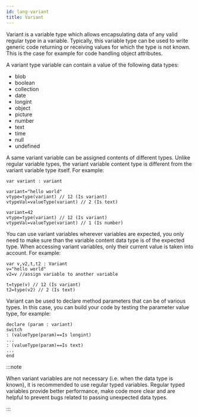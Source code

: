 ```yaml
---
id: lang-variant
title: Variant
---
```


Variant is a variable type which allows encapsulating data of any valid regular type in a variable. Typically, this variable type can be used to write generic code returning or receiving values for which the type is not known. This is the case for example for code handling object attributes.  

A variant type variable can contain a value of the following data types:

- blob
- boolean
- collection
- date
- longint
- object
- picture
- number
- text
- time
- null
- undefined

A same variant variable can be assigned contents of different types. Unlike regular variable types, the variant variable content type is different from the variant variable type itself. For example:

```qs
var variant : variant

variant="hello world"
vtype=type(variant) // 12 (Is variant)
vtypeVal=valueType(variant) // 2 (Is text)

variant=42
vtype=type(variant) // 12 (Is variant)
vtypeVal=valueType(variant) // 1 (Is number)
```

You can use variant variables wherever variables are expected, you only need to make sure than the variable content data type is of the expected type. When accessing variant variables, only their current value is taken into account. For example:

```qs
var v,v2,t,t2 : Variant
v="hello world"
v2=v //assign variable to another variable

t=type(v) // 12 (Is variant)
t2=type(v2) // 2 (Is text)
```

Variant can be used to declare method parameters that can be of various types. In this case, you can build your code by testing the parameter value type, for example:

```qs
declare (param : variant)
switch
: (valueType(param)==Is longint)
...
: (valueType(param)==Is text)
...
end
```

:::note

When variant variables are not necessary (i.e. when the data type is known), it is recommended to use regular typed variables. Regular typed variables provide better performance, make code more clear and are helpful to prevent bugs related to passing unexpected data types. 

:::